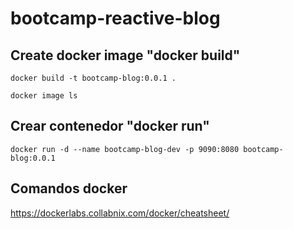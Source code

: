 # bootcamp-reactive-blog

## Create docker image "docker build"
`docker build -t bootcamp-blog:0.0.1 .`

`docker image ls`

## Crear contenedor "docker run"

`docker run -d --name bootcamp-blog-dev -p 9090:8080 bootcamp-blog:0.0.1`

## Comandos docker

https://dockerlabs.collabnix.com/docker/cheatsheet/


